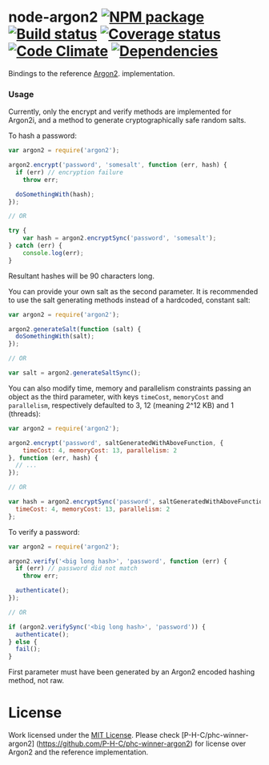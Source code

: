 # node-argon2 [![NPM package][npm-image]][npm-url] [![Build status][travis-image]][travis-url] [![Coverage status][coveralls-image]][coveralls-url] [![Code Climate][codeclimate-image]][codeclimate-url] [![Dependencies][david-dm-image]][david-dm-url]
Bindings to the  reference [Argon2](https://github.com/P-H-C/phc-winner-argon2).
implementation.

### Usage
Currently, only the encrypt and verify methods are implemented for Argon2i, and a method to generate cryptographically
safe random salts.

To hash a password:
```js
var argon2 = require('argon2');

argon2.encrypt('password', 'somesalt', function (err, hash) {
  if (err) // encryption failure
    throw err;

  doSomethingWith(hash);
});

// OR

try {
    var hash = argon2.encryptSync('password', 'somesalt');
} catch (err) {
    console.log(err);
}
```
Resultant hashes will be 90 characters long.

You can provide your own salt as the second parameter. It is recommended to use
the salt generating methods instead of a hardcoded, constant salt:
```js
var argon2 = require('argon2');

argon2.generateSalt(function (salt) {
  doSomethingWith(salt);
});

// OR

var salt = argon2.generateSaltSync();
```

You can also modify time, memory and parallelism constraints passing an object
as the third parameter, with keys `timeCost`, `memoryCost` and `parallelism`,
respectively defaulted to 3, 12 (meaning 2^12 KB) and 1 (threads):
```js
var argon2 = require('argon2');

argon2.encrypt('password', saltGeneratedWithAboveFunction, {
    timeCost: 4, memoryCost: 13, parallelism: 2
}, function (err, hash) {
  // ...
});

// OR

var hash = argon2.encryptSync('password', saltGeneratedWithAboveFunction, {
  timeCost: 4, memoryCost: 13, parallelism: 2
};
```

To verify a password:
```js
var argon2 = require('argon2');

argon2.verify('<big long hash>', 'password', function (err) {
  if (err) // password did not match
    throw err;

  authenticate();
});

// OR

if (argon2.verifySync('<big long hash>', 'password')) {
  authenticate();
} else {
  fail();
}
```
First parameter must have been generated by an Argon2 encoded hashing method,
not raw.

# License
Work licensed under the [MIT License](LICENSE). Please check
[P-H-C/phc-winner-argon2] (https://github.com/P-H-C/phc-winner-argon2) for
license over Argon2 and the reference implementation.

[npm-image]: https://img.shields.io/npm/v/argon2.svg
[npm-url]: https://www.npmjs.com/package/argon2
[travis-image]: https://img.shields.io/travis/ranisalt/node-argon2.svg
[travis-url]: https://travis-ci.org/ranisalt/node-argon2
[coveralls-image]: https://img.shields.io/coveralls/ranisalt/node-argon2.svg
[coveralls-url]: https://coveralls.io/github/ranisalt/node-argon2
[codeclimate-image]: https://img.shields.io/codeclimate/github/ranisalt/node-argon2.svg
[codeclimate-url]: https://codeclimate.com/github/ranisalt/node-argon2
[david-dm-image]: https://img.shields.io/david/ranisalt/node-argon2.svg
[david-dm-url]: https://david-dm.org/ranisalt/node-argon2
